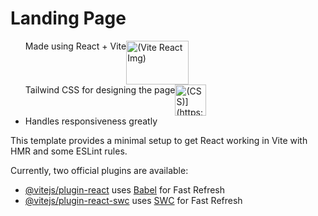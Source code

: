 # Landing Page
<ul>
  <li style = "display: flex;">
    Made using React + Vite
    <img src="https://static1.makeuseofimages.com/wordpress/wp-content/uploads/2023/04/react-js-and-vite-js-logo-on-night-sky-background.jpg" alt="(Vite React Img)"
      height = "70" width= "100"/>
  </li>
  <li style = "display: flex;">
    Tailwind CSS for designing the page
    <img src="[https://yt3.googleusercontent.com/ikv41jMTr1uHGdILrJhvbfVJcDt4oqhwApKX37TjAleF_cRPbF2W-waj7uMnS5JySvnlvAlTCg=s900-c-k-c0x00ffffff-no-rj" alt="(CSS)](https://s3-alpha.figma.com/hub/file/2603959525/8e909c88-4e83-4af4-b5b2-4a50a9b571f7-cover.png)" 
      height = "50" width= "50"/>
  </li>
  <li>
    Handles responsiveness greatly
  </li>  
</ul>

This template provides a minimal setup to get React working in Vite with HMR and some ESLint rules.

Currently, two official plugins are available:

- [@vitejs/plugin-react](https://github.com/vitejs/vite-plugin-react/blob/main/packages/plugin-react/README.md) uses [Babel](https://babeljs.io/) for Fast Refresh
- [@vitejs/plugin-react-swc](https://github.com/vitejs/vite-plugin-react-swc) uses [SWC](https://swc.rs/) for Fast Refresh
